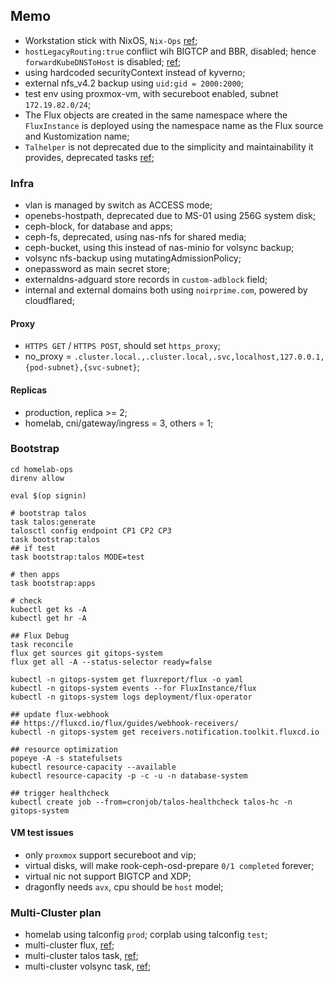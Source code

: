 ## Memo

- Workstation stick with NixOS, `Nix-Ops` [ref](https://github.com/soulwhisper/nix-config/tree/main/hosts/nix-ops);
- `hostLegacyRouting:true` conflict wih BIGTCP and BBR, disabled; hence `forwardKubeDNSToHost` is disabled; [ref](https://github.com/siderolabs/talos/issues/10002#issuecomment-2557069620);
- using hardcoded securityContext instead of kyverno;
- external nfs_v4.2 backup using `uid:gid = 2000:2000`;
- test env using proxmox-vm, with secureboot enabled, subnet `172.19.82.0/24`;
- The Flux objects are created in the same namespace where the `FluxInstance` is deployed using the namespace name as the Flux source and Kustomization name;
- `Talhelper` is not deprecated due to the simplicity and maintainability it provides, deprecated tasks [ref](https://github.com/bjw-s-labs/home-ops/commit/44999bfa6e2764de3c0030321018d1bfa2748817);

### Infra

- vlan is managed by switch as ACCESS mode;
- openebs-hostpath, deprecated due to MS-01 using 256G system disk;
- ceph-block, for database and apps;
- ceph-fs, deprecated, using nas-nfs for shared media;
- ceph-bucket, using this instead of nas-minio for volsync backup;
- volsync nfs-backup using mutatingAdmissionPolicy;
- onepassword as main secret store;
- externaldns-adguard store records in `custom-adblock` field;
- internal and external domains both using `noirprime.com`, powered by cloudflared;

#### Proxy

- `HTTPS GET` / `HTTPS POST`, should set `https_proxy`;
- no_proxy = `.cluster.local.,.cluster.local,.svc,localhost,127.0.0.1,{pod-subnet},{svc-subnet}`;

#### Replicas

- production, replica >= 2;
- homelab, cni/gateway/ingress = 3, others = 1;

### Bootstrap

```shell
cd homelab-ops
direnv allow

eval $(op signin)

# bootstrap talos
task talos:generate
talosctl config endpoint CP1 CP2 CP3
task bootstrap:talos
## if test
task bootstrap:talos MODE=test

# then apps
task bootstrap:apps

# check
kubectl get ks -A
kubectl get hr -A

## Flux Debug
task reconcile
flux get sources git gitops-system
flux get all -A --status-selector ready=false

kubectl -n gitops-system get fluxreport/flux -o yaml
kubectl -n gitops-system events --for FluxInstance/flux
kubectl -n gitops-system logs deployment/flux-operator

## update flux-webhook
## https://fluxcd.io/flux/guides/webhook-receivers/
kubectl -n gitops-system get receivers.notification.toolkit.fluxcd.io

## resource optimization
popeye -A -s statefulsets
kubectl resource-capacity --available
kubectl resource-capacity -p -c -u -n database-system

## trigger healthcheck
kubectl create job --from=cronjob/talos-healthcheck talos-hc -n gitops-system
```

#### VM test issues

- only `proxmox` support secureboot and vip;
- virtual disks, will make rook-ceph-osd-prepare `0/1 completed` forever;
- virtual nic not support BIGTCP and XDP;
- dragonfly needs `avx`, cpu should be `host` model;

### Multi-Cluster plan

- homelab using talconfig `prod`; corplab using talconfig `test`;
- multi-cluster flux, [ref](https://github.com/h-wb/home-ops/tree/main);
- multi-cluster talos task, [ref](https://github.com/h-wb/home-ops/blob/main/.taskfiles/Talos/Taskfile.yaml);
- multi-cluster volsync task, [ref](https://github.com/h-wb/home-ops/blob/main/.taskfiles/VolSync/Taskfile.yaml);
